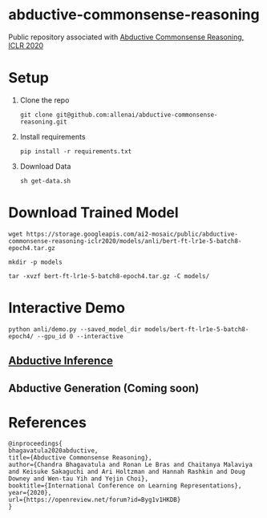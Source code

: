 # abductive-commonsense-reasoning
Public repository associated with [Abductive Commonsense Reasoning, ICLR 2020](https://arxiv.org/abs/1908.05739)


# Setup

1. Clone the repo
    ```
    git clone git@github.com:allenai/abductive-commonsense-reasoning.git
    ```
2. Install requirements
    ```
   pip install -r requirements.txt
   ```
3. Download Data
    ```
    sh get-data.sh
    ```

# Download Trained Model
```
wget https://storage.googleapis.com/ai2-mosaic/public/abductive-commonsense-reasoning-iclr2020/models/anli/bert-ft-lr1e-5-batch8-epoch4.tar.gz

mkdir -p models

tar -xvzf bert-ft-lr1e-5-batch8-epoch4.tar.gz -C models/
```

# Interactive Demo
```
python anli/demo.py --saved_model_dir models/bert-ft-lr1e-5-batch8-epoch4/ --gpu_id 0 --interactive
```

## [Abductive Inference](anli/README.md)
## Abductive Generation (Coming soon)

# References
```
@inproceedings{
bhagavatula2020abductive,
title={Abductive Commonsense Reasoning},
author={Chandra Bhagavatula and Ronan Le Bras and Chaitanya Malaviya and Keisuke Sakaguchi and Ari Holtzman and Hannah Rashkin and Doug Downey and Wen-tau Yih and Yejin Choi},
booktitle={International Conference on Learning Representations},
year={2020},
url={https://openreview.net/forum?id=Byg1v1HKDB}
}
```